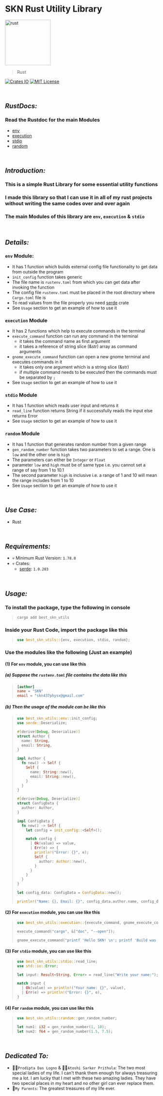 # SKN Rust Utility Library

<img width="150px" src="https://firebasestorage.googleapis.com/v0/b/skn-ultimate-project-la437.appspot.com/o/GitHub%20Library%2F07-Rust-SRU.svg?alt=media&token=7f4940f6-d18f-46fb-88ac-e21f6bf27d89" alt="rust" />

> Rust

[![Crates IO](https://img.shields.io/crates/v/best_skn_utils)](https://crates.io/crates/best_skn_utils) [![MIT License](https://img.shields.io/badge/License-MIT-yellow.svg)](https://opensource.org/license/mit)

&nbsp;

## **_RustDocs:_**

### Read the Rustdoc for the main Modules

- [env](https://docs.rs/best_skn_utils/1.1.0/best_skn_utils/env/index.html)
- [execution](https://docs.rs/best_skn_utils/1.1.0/best_skn_utils/execution/index.html)
- [stdio](https://docs.rs/best_skn_utils/1.1.0/best_skn_utils/stdio/index.html)
- [random](https://docs.rs/best_skn_utils/1.1.0/best_skn_utils/random/index.html)

&nbsp;

## **_Introduction:_**

### This is a simple Rust Library for some essential utility functions

### I made this library so that I can use it in all of my rust projects without writing the same codes over and over again

### The main Modules of this library are `env`, `execution` & `stdio`

&nbsp;

## **_Details:_**

### **`env` Module:**

- It has 1 function which builds external config file functionality to get data from outside the program
- `init_config` function takes generic
- The file name is `rustenv.toml` from which you can get data after invoking the function
- The config file `rustenv.toml` must be placed in the root directory where `Cargo.toml` file is
- To read values from the file properly you need [serde](https://crates.io/crates/serde) crate
- See `Usage` section to get an example of how to use it

### **`execution` Module**

- It has 2 functions which help to execute commands in the terminal
- `execute_command` function can run any command in the terminal
  - it takes the command name as first argument
  - it takes a reference of string slice (&str) array as command arguments
- `gnome_execute_command` function can open a new gnome terminal and executes commands in it
  - it takes only one argument which is a string slice (&str)
  - if multiple command needs to be executed then the commands must be separated by `;`
- See `Usage` section to get an example of how to use it

### **`stdio` Module**

- It has 1 function which reads user input and returns it
- `read_line` function returns String if it successfully reads the input else returns Error
- See `Usage` section to get an example of how to use it

### **`random` Module**

- It has 1 function that generates random number from a given range
- `gen_random_number` function takes two parameters to set a range. One is `low` and the other one is `high`
- The parameters can either be `Integer` or `Float`
- parameter `low` and `high` must be of same type i.e. you cannot set a range of say from 1 to 10.1
- The second parameter `high` is inclusive i.e. a range of 1 and 10 will mean the range includes from 1 to 10
- See `Usage` section to get an example of how to use it

&nbsp;

## **_Use Case:_**

- Rust

&nbsp;

## **_Requirements:_**

- 💀 Minimum Rust Version: `1.78.0`
- 💀 Crates:
  - [serde](https://crates.io/crates/serde): `1.0.203`

&nbsp;

## **_Usage:_**

### To install the package, type the following in console

> ```zsh
> cargo add best_skn_utils
> ```

### Inside your Rust Code, import the package like this

> ```rust
> use best_skn_utils::{env, execution, stdio, random};
> ```

### Use the modules like the following (Just an example)

#### (1) For `env` module, you can use like this

##### **(a) Suppose the `rustenv.toml` file contains the data like this**

> ```toml
> [author]
> name = "SKN"
> email = "skn437physx@gmail.com"
> ```

##### **(b) Then the usage of the module can be like this**

> ```rust
> use best_skn_utils::env::init_config;
> use serde::Deserialize;
>
> #[derive(Debug, Deserialize)]
> struct Author {
>   name: String,
>   email: String,
> }
>
> impl Author {
>   fn new() -> Self {
>     Self {
>       name: String::new(),
>       email: String::new(),
>     }
>   }
> }
>
> #[derive(Debug, Deserialize)]
> struct ConfigData {
>   author: Author,
> }
>
> impl ConfigData {
>   fn new() -> Self {
>     let config = init_config::<Self>();
>
>     match config {
>       | Ok(value) => value,
>       | Err(e) => {
>         println!("Error: {}", e);
>         Self {
>           author: Author::new(),
>         }
>       }
>     }
>   }
> }
>
> let config_data: ConfigData = ConfigData::new();
>
> println!("Name: {}, Email: {}", config_data.author.name, config_data.author.email);
> ```

#### (2) For `execution` module, you can use like this

> ```rust
> use best_skn_utils::execution::{execute_command, gnome_execute_command};
>
> execute_command("cargo", &["doc", "--open"]);
>
> gnome_execute_command("printf 'Hello SKN! \n'; printf 'Build was successful! ✅ \n'; read -n 1 KEY");
> ```

#### (3) For `stdio` module, you can use like this

> ```rust
> use best_skn_utils::stdio::read_line;
> use std::io::Error;
>
> let input: Result<String, Error> = read_line("Write your name:");
>
> match input {
>   | Ok(value) => println!("Your name: {}", value),
>   | Err(e) => println!("Error: {}", e),
> }
> ```

#### (4) For `random` module, you can use like this

> ```rust
> use best_skn_utils::random::gen_random_number;
>
> let num1: i32 = gen_random_number(1, 10);
> let num2: f64 = gen_random_number(1.5, 7.5);
> ```

&nbsp;

## **_Dedicated To:_**

- 👩‍🎨`Prodipta Das Logno` & 🧛‍♀️`Atoshi Sarker Prithula`: The two most special ladies of my life. I
  can't thank them
  enough for always treasuring me a lot. I am lucky that I met with these two amazing ladies. They
  have two special
  places in my heart and no other girl can ever replace them.
- 💯`My Parents`: The greatest treasures of my life ever.
